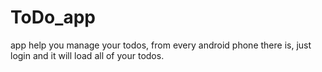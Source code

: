 # ToDo_app
app help you manage your todos, from every android phone there is, just login and it will load all of your todos. 
